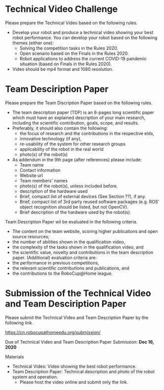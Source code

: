 # Technical Video Challenge
Please prepare the Technical Video based on the following rules.
- Develop your robot and produce a technical video showing your best robot performance. You can develop your robot based on the following themes (either one):
  - Solving the competition tasks in the Rules 2020.
  - Open scenario based on the Finals in the Rules 2020.
  - Robot applications to address the current COVID-19 pandemic situation (based on Finals in the Rules 2020).
- Video should be mp4 format and 1080 resolution.

# Team Desciription Paper
Please prepare the Team Discription Paper based on the following rules.
- The team description paper (TDP) is an 8-pages long scientific paper which must have an explained description of your main research, including the scientific contribution, goals, scope, and results.
- Preferably, it should also contain the following:
  - the focus of research and the contributions in the respective elds,
  - innovative technology (if any),
  - re-usability of the system for other research groups
  - applicability of the robot in the real world
  - photo(s) of the robot(s)
- As addendum in the 9th page (after references) please include:
  - Team name
  - Contact information
  - Website url
  - Team members' names
  - photo(s) of the robot(s), unless included before.
  - description of the hardware used
  - Brief, compact list of external devices (See Section ??), if any.
  - Brief, compact list of 3rd party reused software packages (e.g. ROS' object recognition should be listed, but not OpenCV).
  - Brief description of the hardware used by the robot(s).

Team Description Paper wil be evaluated in the following criteria.
- The content on the team website, scoring higher publications and open source resources;
- the number of abilities shown in the qualification video,
- the complexity of the tasks shown in the qualification video, and
- the scientific value, novelty and contributions in the team description paper.
(Additional) evaluation criteria are:
- the performance in previous competitions,
- the relevant scientific contributions and publications, and
- the contributions to the RoboCup@Home league.

# Submission of the Technical Video and Team Desciription Paper
Please submit the Technical Video and Team Description Paper by the following link.

https://cn.robocupathomeedu.org/submission/

Due of Technical Video and Team Description Paper Submission: **Dec 16, 2020**

Materials
- Technical Video: Video showing the best robot performance. 
- Team Description Paper: Technical description and photo of the robot system and operation.
  - Please host the video online and submit only the link.
